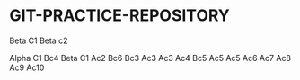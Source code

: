 # GIT-PRACTICE-REPOSITORY
Beta C1
Beta c2

Alpha C1
Bc4
Beta C1
Ac2
Bc6
Bc3
Ac3
Ac3
Ac4
Bc5
Ac5
Ac5
Ac6
Ac7
Ac8
Ac9
Ac10